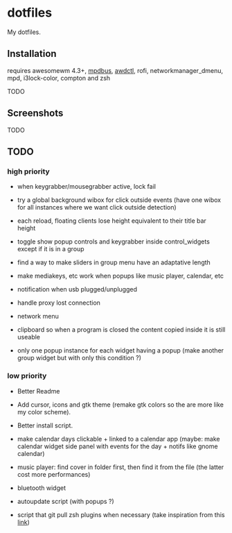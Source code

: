 # dotfiles

My dotfiles.

## Installation

requires awesomewm 4.3+, [mpdbus](https://github.com/mpostaire/mpdbus), [awdctl](https://github.com/mpostaire/awdctl), rofi, networkmanager_dmenu, mpd, i3lock-color, compton and zsh

TODO

## Screenshots

TODO

## TODO

### high priority
- when keygrabber/mousegrabber active, lock fail

- try a global background wibox for click outside events (have one wibox for all instances where we want click outside detection)

- each reload, floating clients lose height equivalent to their title bar height

- toggle show popup controls and keygrabber inside control_widgets except if it is in a group

- find a way to make sliders in group menu have an adaptative length

- make mediakeys, etc work when popups like music player, calendar, etc

- notification when usb plugged/unplugged

- handle proxy lost connection

- network menu

- clipboard so when a program is closed the content copied inside it is still useable

- only one popup instance for each widget having a popup (make another group widget but with only this condition ?)

### low priority

- Better Readme
- Add cursor, icons and gtk theme (remake gtk colors so the are more like my color scheme).
- Better install script.
- make calendar days clickable + linked to a calendar app (maybe: make calendar widget side panel with events for the day + notifs like gnome calendar)
- music player: find cover in folder first, then find it from the file (the latter cost more performances)

- bluetooth widget

- autoupdate script (with popups ?)

- script that git pull zsh plugins when necessary (take inspiration from this [link](https://github.com/TamCore/autoupdate-oh-my-zsh-plugins/blob/master/autoupdate.plugin.zsh))
